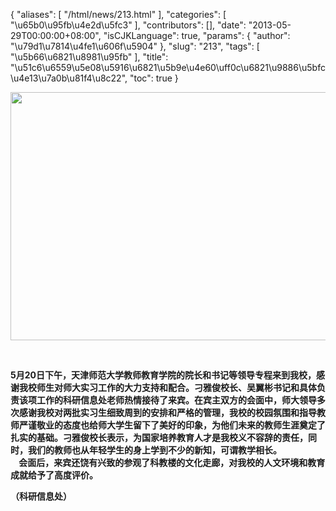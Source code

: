 {
    "aliases": [
        "/html/news/213.html"
    ],
    "categories": [
        "\u65b0\u95fb\u4e2d\u5fc3"
    ],
    "contributors": [],
    "date": "2013-05-29T00:00:00+08:00",
    "isCJKLanguage": true,
    "params": {
        "author": "\u79d1\u7814\u4fe1\u606f\u5904"
    },
    "slug": "213",
    "tags": [
        "\u5b66\u6821\u8981\u95fb"
    ],
    "title": "\u51c6\u6559\u5e08\u5916\u6821\u5b9e\u4e60\uff0c\u6821\u9886\u5bfc\u4e13\u7a0b\u81f4\u8c22",
    "toc": true
}

<img
    src="https://cdn.tfls.online/mirror/full/56a2335ed252f40dfdf50f83fe8d6ef0d30ce397.jpg"
    style="display:block;margin-left:auto;margin-right:auto;"
    decoding="async"
    fetchpriority="auto"
    loading="lazy"
    height="397"
    width="600"
/>

 

**5月20日下午，天津师范大学教师教育学院的院长和书记等领导专程来到我校，感谢我校师生对师大实习工作的大力支持和配合。刁雅俊校长、吴翼彬书记和具体负责该项工作的科研信息处老师热情接待了来宾。在宾主双方的会面中，师大领导多次感谢我校对两批实习生细致周到的安排和严格的管理，我校的校园氛围和指导教师严谨敬业的态度也给师大学生留下了美好的印象，为他们未来的教师生涯奠定了扎实的基础。刁雅俊校长表示，为国家培养教育人才是我校义不容辞的责任，同时，我们的教师也从年轻学生的身上学到不少的新知，可谓教学相长。  
    会面后，来宾还饶有兴致的参观了科教楼的文化走廊，对我校的人文环境和教育成就给予了高度评价。**

**（科研信息处）**

